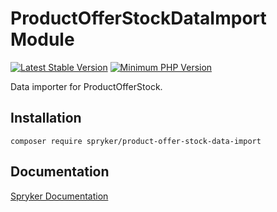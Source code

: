 # ProductOfferStockDataImport Module
[![Latest Stable Version](https://poser.pugx.org/spryker/product-offer-stock-data-import/v/stable.svg)](https://packagist.org/packages/spryker/product-offer-stock-data-import)
[![Minimum PHP Version](https://img.shields.io/badge/php-%3E%3D%208.1-8892BF.svg)](https://php.net/)

Data importer for ProductOfferStock.

## Installation

```
composer require spryker/product-offer-stock-data-import
```

## Documentation

[Spryker Documentation](https://docs.spryker.com)
